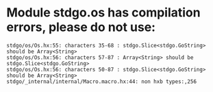 # Module stdgo.os has compilation errors, please do not use:
```
stdgo/os/Os.hx:55: characters 35-68 : stdgo.Slice<stdgo.GoString> should be Array<String>
stdgo/os/Os.hx:56: characters 57-87 : Array<String> should be stdgo.Slice<stdgo.GoString>
stdgo/os/Os.hx:56: characters 50-87 : stdgo.Slice<stdgo.GoString> should be Array<String>
stdgo/_internal/internal/Macro.macro.hx:44: non hxb types:,256

```

